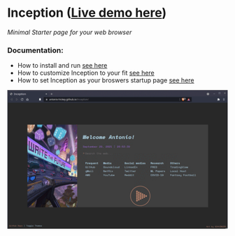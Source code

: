 # Inception ([Live demo here](https://antonio-hickey.github.io/Inception/))
_Minimal Starter page for your web browser_
### Documentation:
- How to install and run [see here](https://github.com/antonio-hickey/Inception/blob/main/Docs/HowToInstall.md)
- How to customize Inception to your fit [see here](https://github.com/antonio-hickey/Inception/blob/main/Docs/HowToEdit.md)
- How to set Inception as your broswers startup page [see here](https://github.com/antonio-hickey/Inception/blob/main/Docs/HowToSetAsStartup.md)

<img src=https://github.com/antonio-hickey/Inception/blob/main/assets/images/example.gif width=700 />
